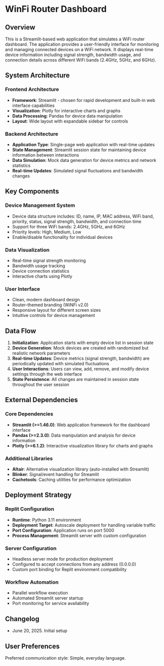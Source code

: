 # WinFi Router Dashboard

## Overview

This is a Streamlit-based web application that simulates a WiFi router dashboard. The application provides a user-friendly interface for monitoring and managing connected devices on a WiFi network. It displays real-time device information including signal strength, bandwidth usage, and connection details across different WiFi bands (2.4GHz, 5GHz, and 6GHz).

## System Architecture

### Frontend Architecture
- **Framework**: Streamlit - chosen for rapid development and built-in web interface capabilities
- **Visualization**: Plotly for interactive charts and graphs
- **Data Processing**: Pandas for device data manipulation
- **Layout**: Wide layout with expandable sidebar for controls

### Backend Architecture
- **Application Type**: Single-page web application with real-time updates
- **State Management**: Streamlit session state for maintaining device information between interactions
- **Data Simulation**: Mock data generation for device metrics and network statistics
- **Real-time Updates**: Simulated signal fluctuations and bandwidth changes

## Key Components

### Device Management System
- Device data structure includes: ID, name, IP, MAC address, WiFi band, priority, status, signal strength, bandwidth, and connection time
- Support for three WiFi bands: 2.4GHz, 5GHz, and 6GHz
- Priority levels: High, Medium, Low
- Enable/disable functionality for individual devices

### Data Visualization
- Real-time signal strength monitoring
- Bandwidth usage tracking
- Device connection statistics
- Interactive charts using Plotly

### User Interface
- Clean, modern dashboard design
- Router-themed branding (WiNFi v2.0)
- Responsive layout for different screen sizes
- Intuitive controls for device management

## Data Flow

1. **Initialization**: Application starts with empty device list in session state
2. **Device Generation**: Mock devices are created with randomized but realistic network parameters
3. **Real-time Updates**: Device metrics (signal strength, bandwidth) are periodically updated with simulated fluctuations
4. **User Interactions**: Users can view, add, remove, and modify device settings through the web interface
5. **State Persistence**: All changes are maintained in session state throughout the user session

## External Dependencies

### Core Dependencies
- **Streamlit (>=1.46.0)**: Web application framework for the dashboard interface
- **Pandas (>=2.3.0)**: Data manipulation and analysis for device information
- **Plotly (>=6.1.2)**: Interactive visualization library for charts and graphs

### Additional Libraries
- **Altair**: Alternative visualization library (auto-installed with Streamlit)
- **Blinker**: Signal/event handling for Streamlit
- **Cachetools**: Caching utilities for performance optimization

## Deployment Strategy

### Replit Configuration
- **Runtime**: Python 3.11 environment
- **Deployment Target**: Autoscale deployment for handling variable traffic
- **Port Configuration**: Application runs on port 5000
- **Process Management**: Streamlit server with custom configuration

### Server Configuration
- Headless server mode for production deployment
- Configured to accept connections from any address (0.0.0.0)
- Custom port binding for Replit environment compatibility

### Workflow Automation
- Parallel workflow execution
- Automated Streamlit server startup
- Port monitoring for service availability

## Changelog
- June 20, 2025. Initial setup

## User Preferences

Preferred communication style: Simple, everyday language.